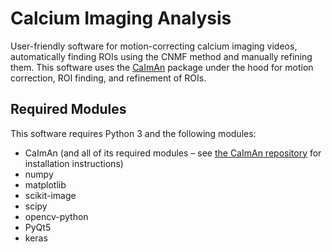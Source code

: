 # Calcium Imaging Analysis

User-friendly software for motion-correcting calcium imaging videos, automatically finding ROIs using the CNMF method and manually refining them. This software uses the [CaImAn](https://github.com/flatironinstitute/CaImAn) package under the hood for motion correction, ROI finding, and refinement of ROIs.

## Required Modules
This software requires Python 3 and the following modules:

- CaImAn (and all of its required modules – see [the CaImAn repository](https://github.com/flatironinstitute/CaImAn) for installation instructions)
- numpy
- matplotlib
- scikit-image
- scipy
- opencv-python
- PyQt5
- keras
